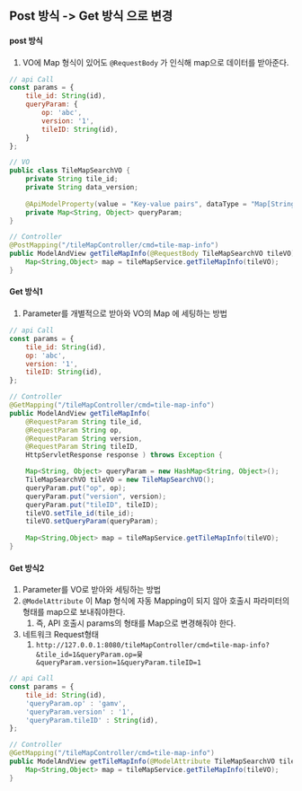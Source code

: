 ## Post 방식 -> Get 방식 으로 변경 

#### post 방식

1. VO에 Map 형식이 있어도 `@RequestBody` 가 인식해 map으로 데이터를 받아준다. 

```js
// api Call
const params = {
    tile_id: String(id),
    queryParam: {
        op: 'abc',
        version: '1',
        tileID: String(id),
    }
};
```

```java
// VO
public class TileMapSearchVO {
	private String tile_id;
	private String data_version;
	
	@ApiModelProperty(value = "Key-value pairs", dataType = "Map[String,Object]")
	private Map<String, Object> queryParam;
}
```

```java
// Controller
@PostMapping("/tileMapController/cmd=tile-map-info")
public ModelAndView getTileMapInfo(@RequestBody TileMapSearchVO tileVO) throws Exception {
    Map<String,Object> map = tileMapService.getTileMapInfo(tileVO);
}
```

#### Get 방식1

1. Parameter를 개별적으로 받아와  VO의 Map 에 세팅하는 방법 

```js
// api Call
const params = {
    tile_id: String(id),
    op: 'abc',
    version: '1',
    tileID: String(id),
};
```

```java
// Controller
@GetMapping("/tileMapController/cmd=tile-map-info")
public ModelAndView getTileMapInfo(
    @RequestParam String tile_id,
    @RequestParam String op,
    @RequestParam String version,
    @RequestParam String tileID, 
    HttpServletResponse response ) throws Exception {

    Map<String, Object> queryParam = new HashMap<String, Object>();
    TileMapSearchVO tileVO = new TileMapSearchVO();
    queryParam.put("op", op);
    queryParam.put("version", version);
    queryParam.put("tileID", tileID);
    tileVO.setTile_id(tile_id);
    tileVO.setQueryParam(queryParam);
    
    Map<String,Object> map = tileMapService.getTileMapInfo(tileVO);
}
```

#### Get 방식2

1. Parameter를 VO로 받아와 세팅하는 방법 
2. `@ModelAttribute` 이 Map 형식에 자동 Mapping이 되지 않아 호출시 파라미터의 형태를 map으로 보내줘야한다.
   1. 즉, API 호출시 params의 형태를 Map으로 변경해줘야 한다. 
3. 네트워크 Request형태 
   1. `http://127.0.0.1:8080/tileMapController/cmd=tile-map-info?&tile_id=1&queryParam.op=뮻&queryParam.version=1&queryParam.tileID=1`

```js
// api Call
const params = {
    tile_id: String(id),
    'queryParam.op' : 'gamv',
    'queryParam.version' : '1',
    'queryParam.tileID' : String(id),
};
```

```java
// Controller
@GetMapping("/tileMapController/cmd=tile-map-info")
public ModelAndView getTileMapInfo(@ModelAttribute TileMapSearchVO tileVO, HttpServletResponse response) throws Exception {
	Map<String,Object> map = tileMapService.getTileMapInfo(tileVO);
}

```

